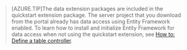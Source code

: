 
>[AZURE.TIP]The data extension packages are included in the quickstart extension package. The server project that you download from the portal already has data access using Entity Framework enabled. To learn how to install and initialize Entity Framework for data access when not using the quickstart extension, see [How to: Define a table controller](../articles/app-service-mobile/app-service-mobile-dotnet-backend-how-to-use-server-sdk.md#how-to-define-a-table-controller).

